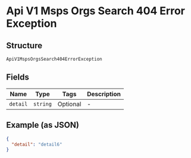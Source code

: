 
# Api V1 Msps Orgs Search 404 Error Exception

## Structure

`ApiV1MspsOrgsSearch404ErrorException`

## Fields

| Name | Type | Tags | Description |
|  --- | --- | --- | --- |
| `detail` | `string` | Optional | - |

## Example (as JSON)

```json
{
  "detail": "detail6"
}
```

